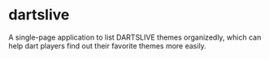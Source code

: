# dartslive
A single-page application to list DARTSLIVE themes organizedly, which can help dart players find out their favorite themes more easily.
